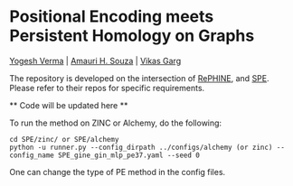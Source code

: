 # Positional Encoding meets Persistent Homology on Graphs

 [Yogesh Verma](https://yoverma.github.io/yoerma.github.io/) | [Amauri H. Souza](https://www.amauriholanda.org)  |  [Vikas Garg](https://www.mit.edu/~vgarg/)

The repository is developed on the intersection of [RePHINE](https://github.com/Aalto-QuML/RePHINE), and [SPE](https://github.com/Graph-COM/SPE). Please refer to their repos for specific requirements.

** Code will be updated here **


To run the method on ZINC or Alchemy, do the following:

```
cd SPE/zinc/ or SPE/alchemy
python -u runner.py --config_dirpath ../configs/alchemy (or zinc) --config_name SPE_gine_gin_mlp_pe37.yaml --seed 0
```

One can change the type of PE method in the config files.
